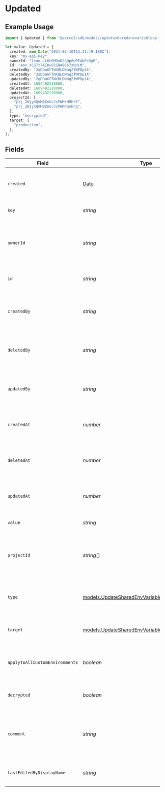 # Updated

## Example Usage

```typescript
import { Updated } from "@vercel/sdk/models/updatesharedenvvariableop.js";

let value: Updated = {
  created: new Date("2021-02-10T13:11:49.180Z"),
  key: "my-api-key",
  ownerId: "team_LLHUOMOoDlqOp8wPE4kFo9pE",
  id: "env_XCG7t7AIHuO2SBA8667zNUiM",
  createdBy: "2qDDuGFTWXBLDNnqZfWPDp1A",
  deletedBy: "2qDDuGFTWXBLDNnqZfWPDp1A",
  updatedBy: "2qDDuGFTWXBLDNnqZfWPDp1A",
  createdAt: 1609492210000,
  deletedAt: 1609492210000,
  updatedAt: 1609492210000,
  projectId: [
    "prj_2WjyKQmM8ZnGcJsPWMrHRHrE",
    "prj_2WjyKQmM8ZnGcJsPWMrasEFg",
  ],
  type: "encrypted",
  target: [
    "production",
  ],
};
```

## Fields

| Field                                                                                                      | Type                                                                                                       | Required                                                                                                   | Description                                                                                                | Example                                                                                                    |
| ---------------------------------------------------------------------------------------------------------- | ---------------------------------------------------------------------------------------------------------- | ---------------------------------------------------------------------------------------------------------- | ---------------------------------------------------------------------------------------------------------- | ---------------------------------------------------------------------------------------------------------- |
| `created`                                                                                                  | [Date](https://developer.mozilla.org/en-US/docs/Web/JavaScript/Reference/Global_Objects/Date)              | :heavy_minus_sign:                                                                                         | The date when the Shared Env Var was created.                                                              | 2021-02-10T13:11:49.180Z                                                                                   |
| `key`                                                                                                      | *string*                                                                                                   | :heavy_minus_sign:                                                                                         | The name of the Shared Env Var.                                                                            | my-api-key                                                                                                 |
| `ownerId`                                                                                                  | *string*                                                                                                   | :heavy_minus_sign:                                                                                         | The unique identifier of the owner (team) the Shared Env Var was created for.                              | team_LLHUOMOoDlqOp8wPE4kFo9pE                                                                              |
| `id`                                                                                                       | *string*                                                                                                   | :heavy_minus_sign:                                                                                         | The unique identifier of the Shared Env Var.                                                               | env_XCG7t7AIHuO2SBA8667zNUiM                                                                               |
| `createdBy`                                                                                                | *string*                                                                                                   | :heavy_minus_sign:                                                                                         | The unique identifier of the user who created the Shared Env Var.                                          | 2qDDuGFTWXBLDNnqZfWPDp1A                                                                                   |
| `deletedBy`                                                                                                | *string*                                                                                                   | :heavy_minus_sign:                                                                                         | The unique identifier of the user who deleted the Shared Env Var.                                          | 2qDDuGFTWXBLDNnqZfWPDp1A                                                                                   |
| `updatedBy`                                                                                                | *string*                                                                                                   | :heavy_minus_sign:                                                                                         | The unique identifier of the user who last updated the Shared Env Var.                                     | 2qDDuGFTWXBLDNnqZfWPDp1A                                                                                   |
| `createdAt`                                                                                                | *number*                                                                                                   | :heavy_minus_sign:                                                                                         | Timestamp for when the Shared Env Var was created.                                                         | 1609492210000                                                                                              |
| `deletedAt`                                                                                                | *number*                                                                                                   | :heavy_minus_sign:                                                                                         | Timestamp for when the Shared Env Var was (soft) deleted.                                                  | 1609492210000                                                                                              |
| `updatedAt`                                                                                                | *number*                                                                                                   | :heavy_minus_sign:                                                                                         | Timestamp for when the Shared Env Var was last updated.                                                    | 1609492210000                                                                                              |
| `value`                                                                                                    | *string*                                                                                                   | :heavy_minus_sign:                                                                                         | The value of the Shared Env Var.                                                                           |                                                                                                            |
| `projectId`                                                                                                | *string*[]                                                                                                 | :heavy_minus_sign:                                                                                         | The unique identifiers of the projects which the Shared Env Var is linked to.                              | [<br/>"prj_2WjyKQmM8ZnGcJsPWMrHRHrE",<br/>"prj_2WjyKQmM8ZnGcJsPWMrasEFg"<br/>]                             |
| `type`                                                                                                     | [models.UpdateSharedEnvVariableEnvironmentType](../models/updatesharedenvvariableenvironmenttype.md)       | :heavy_minus_sign:                                                                                         | The type of this cosmos doc instance, if blank, assume secret.                                             | encrypted                                                                                                  |
| `target`                                                                                                   | [models.UpdateSharedEnvVariableEnvironmentTarget](../models/updatesharedenvvariableenvironmenttarget.md)[] | :heavy_minus_sign:                                                                                         | environments this env variable targets                                                                     | production                                                                                                 |
| `applyToAllCustomEnvironments`                                                                             | *boolean*                                                                                                  | :heavy_minus_sign:                                                                                         | whether or not this env varible applies to custom environments                                             |                                                                                                            |
| `decrypted`                                                                                                | *boolean*                                                                                                  | :heavy_minus_sign:                                                                                         | whether or not this env variable is decrypted                                                              |                                                                                                            |
| `comment`                                                                                                  | *string*                                                                                                   | :heavy_minus_sign:                                                                                         | A user provided comment that describes what this Shared Env Var is for.                                    |                                                                                                            |
| `lastEditedByDisplayName`                                                                                  | *string*                                                                                                   | :heavy_minus_sign:                                                                                         | The last editor full name or username.                                                                     |                                                                                                            |